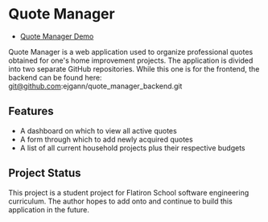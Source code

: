 # Quote Manager

* [Quote Manager Demo](https://vimeo.com/497047241)

Quote Manager is a web application used to organize professional quotes obtained for one's home improvement projects. The application is divided into two separate GitHub repositories. While this one is for the frontend, the backend can be found here:  git@github.com:ejgann/quote_manager_backend.git

## Features


- A dashboard on which to view all active quotes
- A form through which to add newly acquired quotes
- A list of all current household projects plus their respective budgets

## Project Status

This project is a student project for Flatiron School software engineering curriculum. The author hopes to add onto and continue to build this application in the future.
